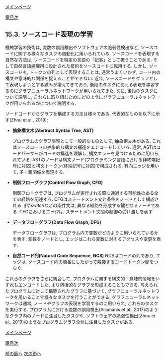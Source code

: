 [メインページ](../../index.markdown)

[章目次](./chap15.md)
## 15.3. ソースコード表現の学習

機械学習の技術は, 変数の誤用検出やソフトウェアの脆弱性検出など,
ソースコードに関する様々なタスクの自動化に用いられている.
ソースコードを表現する自然な方法は,
ソースコードを特定の言語の「記事」として扱うことである.
そして自然言語処理用に設計された技術をソースコードに転用する. しかし,
ソースコードを, トークンの列として表現することは, 通常うまくいかず,
コード内の構文や意味的な関係を捉えることができない. 近年,
ソースコードをグラフとして表現しようとする試みが増えてきており,
後段のタスクに使える表現を学習するのにグラフニューラルネットワークが用いられてきた.
次に, 後段のタスクについて説明し,
これらに取り組むためにどのようにグラフニューラルネットワークが用いられるかについて説明する.

ソードコードからグラフを構成する方法は様々である.
代表的なものを以下に示す(Zhou et al., 2019):

-   **抽象構文木(Abstract Syntax Tree, AST)**

    プログラムのグラフ表現として一般的なものとして, 抽象構文木がある.
    これはソースコードの抽象的な構文の構造をエンコードしている. 通常,
    ASTはコードパーサーがコードの構造を理解し,
    構文エラーを見つけるために用いられている.
    ASTのノードは構文ノード(プログラミング言語における非終端記号に対応)と構文トークン(終端記号に対応)で構成される.
    有向エッジを用いて, 子・親関係を表現する.

-   **制御フローグラフ(Control Flow Graph, CFG)**

    制御フローグラフは,
    プログラムが実行される際に通過する可能性のある全ての経路を記述する.
    CFGはステートメント文と条件をノードとして構成される.
    *if*や*switch*などの条件文は,
    異なる経路を形成する鍵となるノードである. CFGにおけるエッジは,
    ステートメント文間の制御の受け渡しを表す

-   **データフローグラフ(Data Flow Graph, DFG)**

    データフローグラフは,
    プログラム内で変数がどのように用いられているかを表す.
    変数をノードとし, エッジはこれら変数に対するアクセスや変更を表す.

-   **自然コード列(Natural Code Sequence, NCS)** NCSはコードの列であり,
    エッジは,
    ソースコード内の順番にしたがって隣接するコードトークン間をつなぐ.

これらのグラフをさらに統合して,
プログラムに関する構文的・意味的情報をいずれもエンコードした,
より包括的なグラフを形成することもできる.
与えられたプログラムに対して構築されたグラフに基づいて,
グラフニューラルネットワークを用いることで様々なタスクを行うことができる.
グラフニューラルネットワークは通常,
ノードやグラフの表現を学習するのに用いられ, これらのタスクを実行する.
プログラムにおける変数の誤用検出(Allamanis et al.,
2017)のようなグラフ内のノードに注目したタスクや,
ソフトウェアの脆弱性検出(Zhou et al.,
2019)のようなプログラムグラフ全体に注目したタスクがある.


[メインページ](../../index.markdown)

[章目次](./chap15.md)

[前の節へ](./subsection_02.md) [次の節へ](./subsection_04.md)


